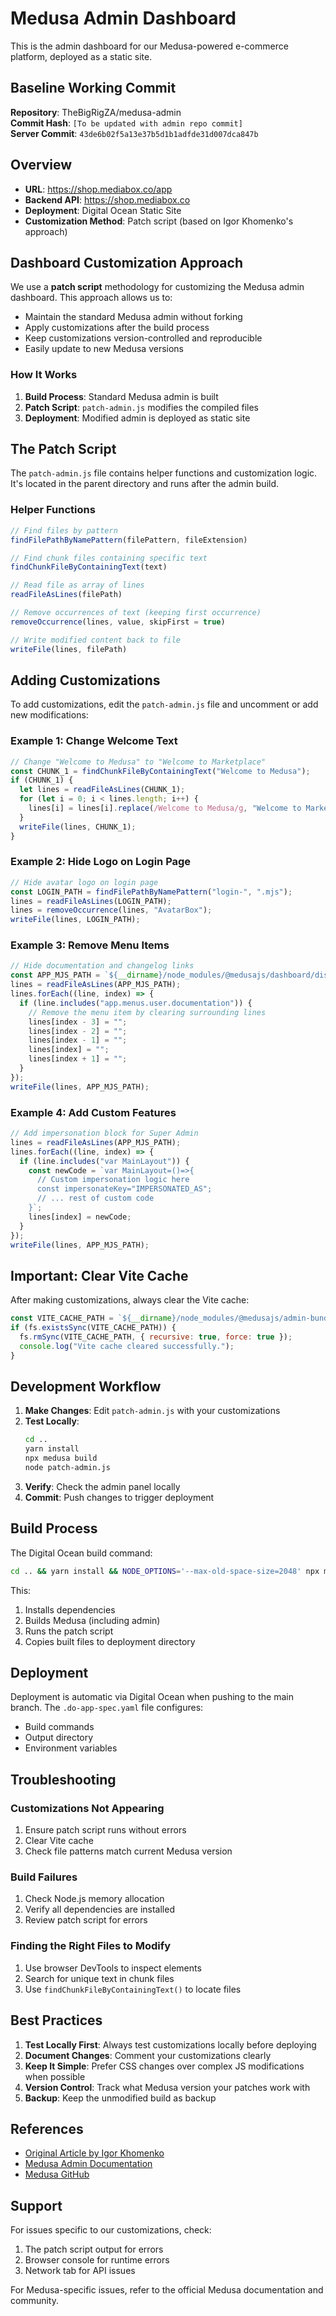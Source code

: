 # Medusa Admin Dashboard

This is the admin dashboard for our Medusa-powered e-commerce platform, deployed as a static site.

## Baseline Working Commit

**Repository**: TheBigRigZA/medusa-admin  
**Commit Hash**: `[To be updated with admin repo commit]`  
**Server Commit**: `43de6b02f5a13e37b5d1b1adfde31d007dca847b`

## Overview

- **URL**: https://shop.mediabox.co/app
- **Backend API**: https://shop.mediabox.co
- **Deployment**: Digital Ocean Static Site
- **Customization Method**: Patch script (based on Igor Khomenko's approach)

## Dashboard Customization Approach

We use a **patch script** methodology for customizing the Medusa admin dashboard. This approach allows us to:
- Maintain the standard Medusa admin without forking
- Apply customizations after the build process
- Keep customizations version-controlled and reproducible
- Easily update to new Medusa versions

### How It Works

1. **Build Process**: Standard Medusa admin is built
2. **Patch Script**: `patch-admin.js` modifies the compiled files
3. **Deployment**: Modified admin is deployed as static site

## The Patch Script

The `patch-admin.js` file contains helper functions and customization logic. It's located in the parent directory and runs after the admin build.

### Helper Functions

```javascript
// Find files by pattern
findFilePathByNamePattern(filePattern, fileExtension)

// Find chunk files containing specific text
findChunkFileByContainingText(text)

// Read file as array of lines
readFileAsLines(filePath)

// Remove occurrences of text (keeping first occurrence)
removeOccurrence(lines, value, skipFirst = true)

// Write modified content back to file
writeFile(lines, filePath)
```

## Adding Customizations

To add customizations, edit the `patch-admin.js` file and uncomment or add new modifications:

### Example 1: Change Welcome Text

```javascript
// Change "Welcome to Medusa" to "Welcome to Marketplace"
const CHUNK_1 = findChunkFileByContainingText("Welcome to Medusa");
if (CHUNK_1) {
  let lines = readFileAsLines(CHUNK_1);
  for (let i = 0; i < lines.length; i++) {
    lines[i] = lines[i].replace(/Welcome to Medusa/g, "Welcome to Marketplace");
  }
  writeFile(lines, CHUNK_1);
}
```

### Example 2: Hide Logo on Login Page

```javascript
// Hide avatar logo on login page
const LOGIN_PATH = findFilePathByNamePattern("login-", ".mjs");
lines = readFileAsLines(LOGIN_PATH);
lines = removeOccurrence(lines, "AvatarBox");
writeFile(lines, LOGIN_PATH);
```

### Example 3: Remove Menu Items

```javascript
// Hide documentation and changelog links
const APP_MJS_PATH = `${__dirname}/node_modules/@medusajs/dashboard/dist/app.mjs`;
lines = readFileAsLines(APP_MJS_PATH);
lines.forEach((line, index) => {
  if (line.includes("app.menus.user.documentation")) {
    // Remove the menu item by clearing surrounding lines
    lines[index - 3] = "";
    lines[index - 2] = "";
    lines[index - 1] = "";
    lines[index] = "";
    lines[index + 1] = "";
  }
});
writeFile(lines, APP_MJS_PATH);
```

### Example 4: Add Custom Features

```javascript
// Add impersonation block for Super Admin
lines = readFileAsLines(APP_MJS_PATH);
lines.forEach((line, index) => {
  if (line.includes("var MainLayout")) {
    const newCode = `var MainLayout=()=>{
      // Custom impersonation logic here
      const impersonateKey="IMPERSONATED_AS";
      // ... rest of custom code
    }`;
    lines[index] = newCode;
  }
});
writeFile(lines, APP_MJS_PATH);
```

## Important: Clear Vite Cache

After making customizations, always clear the Vite cache:

```javascript
const VITE_CACHE_PATH = `${__dirname}/node_modules/@medusajs/admin-bundler/node_modules/.vite`;
if (fs.existsSync(VITE_CACHE_PATH)) {
  fs.rmSync(VITE_CACHE_PATH, { recursive: true, force: true });
  console.log("Vite cache cleared successfully.");
}
```

## Development Workflow

1. **Make Changes**: Edit `patch-admin.js` with your customizations
2. **Test Locally**: 
   ```bash
   cd ..
   yarn install
   npx medusa build
   node patch-admin.js
   ```
3. **Verify**: Check the admin panel locally
4. **Commit**: Push changes to trigger deployment

## Build Process

The Digital Ocean build command:
```bash
cd .. && yarn install && NODE_OPTIONS='--max-old-space-size=2048' npx medusa build && node patch-admin.js && mkdir -p admin-deployment/dist && cp -r .medusa/admin/* admin-deployment/dist/
```

This:
1. Installs dependencies
2. Builds Medusa (including admin)
3. Runs the patch script
4. Copies built files to deployment directory

## Deployment

Deployment is automatic via Digital Ocean when pushing to the main branch. The `.do-app-spec.yaml` file configures:
- Build commands
- Output directory
- Environment variables

## Troubleshooting

### Customizations Not Appearing
1. Ensure patch script runs without errors
2. Clear Vite cache
3. Check file patterns match current Medusa version

### Build Failures
1. Check Node.js memory allocation
2. Verify all dependencies are installed
3. Review patch script for errors

### Finding the Right Files to Modify
1. Use browser DevTools to inspect elements
2. Search for unique text in chunk files
3. Use `findChunkFileByContainingText()` to locate files

## Best Practices

1. **Test Locally First**: Always test customizations locally before deploying
2. **Document Changes**: Comment your customizations clearly
3. **Keep It Simple**: Prefer CSS changes over complex JS modifications when possible
4. **Version Control**: Track what Medusa version your patches work with
5. **Backup**: Keep the unmodified build as backup

## References

- [Original Article by Igor Khomenko](https://medium.com/@igorkhomenko/building-a-multivendor-marketplace-with-medusa-js-2-0-dashboard-customization-part-3-6ce584b8c1c1)
- [Medusa Admin Documentation](https://docs.medusajs.com/admin/development)
- [Medusa GitHub](https://github.com/medusajs/medusa)

## Support

For issues specific to our customizations, check:
1. The patch script output for errors
2. Browser console for runtime errors
3. Network tab for API issues

For Medusa-specific issues, refer to the official Medusa documentation and community.

